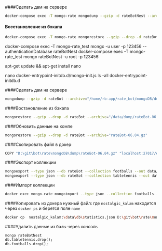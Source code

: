 ####Сделать дам на сервере
```bash
docker-compose exec -T mongo-rate mongodump --gzip -d rateBotNest --archive="D:\git\bet\bethistory\dump-14.04.gz"
```

#### Восстановление из бэкапа
```bash
docker-compose exec -T mongo-rate mongorestore --gzip --drop -d rateBotNest --archive="D:\git\bet\bethistory\dump-14.03.gz"
```
docker-compose exec -T mongo-rate_test mongo -u user -p 123456 --authenticationDatabase rateBotNest
docker-compose exec -T mongo-rate_test mongo rateBotNest -u root -p 123456

apt-get update && apt-get install nano

nano docker-entrypoint-initdb.d/mongo-init.js
ls -all docker-entrypoint-initdb.d

####Сделать дам на сервере
```bash
mongodump --gzip -d rateBot --archive="/home/rb-app/rate_bot/mongoDB/dump/rateBot-06.04.gz"
```

####Востановление из бэкапа
```bash
mongorestore --gzip --drop -d rateBot --archive="/data/dump/rateBot-06.04.gz"
```

####Обновить данные на компе
```bash
mongorestore --gzip --drop -d rateBot --archive="rateBot-06.04.gz"
```  

####Скопировать файл в докер
```bash
COPY "D:\git\bot\rate\mongoDB\dump\rateBot-06.04.gz" "localhost:27017/data/dump/rateBot-06.04.gz"
```

####Экспорт коллекции
```bash
mongoexport --type json --db rateBot --collection footballs --out data/dump/footballs.json
mongoexport --type json --db rateBot --collection tabletennis --out data/dump/tabletennis.json
```

####Импорт коллекции
```bash
docker exec mongo-rate mongoimport --type json --collection footballs --mode merge --db rateBot --file data/dump/footballs.json && docker exec mongo-rate mongoimport --type json --collection tabletennis --mode merge --db rateBot --file data/dump/tabletennis.json
```

####Копировать из докера нужный файл: где `nostalgic_kalam` находится через `docker ps` и берется поле `name`
```bash
docker cp  nostalgic_kalam:\data\db\statistics.json D:\git\bot\rate\mongoDB\dump
```

####Удалить данные из базы через консоль
```mongo
mongo rateBotNest
db.tabletennis.drop();
db.footballs.drop();
```